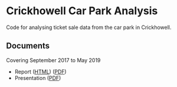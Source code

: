 # Crickhowell Car Park Analysis

Code for analysing ticket sale data from the car park in Crickhowell.

## Documents

Covering September 2017 to May 2019

- Report ([HTML](http://tom-e-white.com/crick-parking/parking.html)) ([PDF](http://tom-e-white.com/crick-parking/parking.pdf))
- Presentation ([PDF](http://tom-e-white.com/crick-parking/CrickhowellCarParkAnalysis.pdf))
